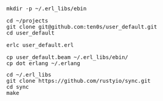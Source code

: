 <pre>
mkdir -p ~/.erl_libs/ebin

cd ~/projects
git clone git@github.com:ten0s/user_default.git
cd user_default

erlc user_default.erl

cp user_default.beam ~/.erl_libs/ebin/
cp dot_erlang ~/.erlang
</pre>

<pre>
cd ~/.erl_libs
git clone https://github.com/rustyio/sync.git
cd sync
make
</pre>
